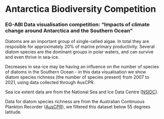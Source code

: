 # Antarctica Biodiversity Competition

### EG-ABI Data visualisation competition: “Impacts of climate change around Antarctica and the Southern Ocean” 

Diatoms are an important group of single-celled algae. In total they are resposible for approximately 20% of marine primary productivity. 
Several diatom species are the dominant groups in polar waters, and can survive and even thrive in sea-ice. 

Decreases in sea-ice may be having an influence on the number of species of diatoms in the Southern Ocean - in this data visualisation we show diatom species richness (the number of species present) from 2007 to 2021, using data collected through AusCPR. 

Sea ice extent data are from the National Sea and Ice Data Centre ([NSIDC](https://nsidc.org/data/seaice_index)). 

Data for diatom species richness are from the Australian Continuous Plankton Recorder ([AusCPR](https://www.gbif.org/dataset/29b28617-c91c-4bc9-b3aa-c97960a8b5c8)), we filtered this dataset below 55 degrees latitude. 

